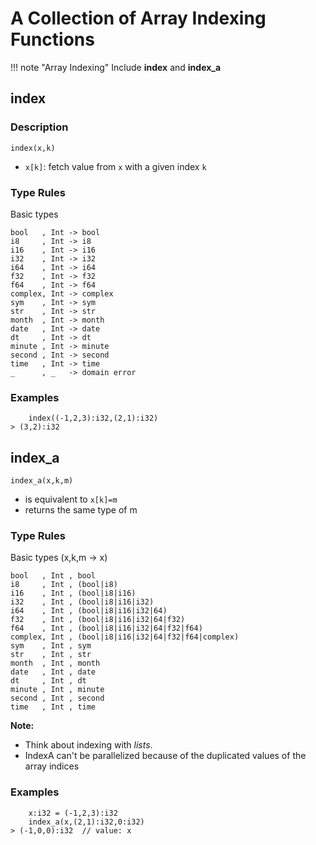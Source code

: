 # A Collection of Array Indexing Functions

!!! note "Array Indexing"
    Include **index** and **index_a**

## index

### Description

```no-highlight
index(x,k)
```

- `x[k]`: fetch value from `x` with a given index `k`

### Type Rules

Basic types

```no-highlight
bool   , Int -> bool   
i8     , Int -> i8     
i16    , Int -> i16    
i32    , Int -> i32    
i64    , Int -> i64    
f32    , Int -> f32    
f64    , Int -> f64    
complex, Int -> complex
sym    , Int -> sym    
str    , Int -> str    
month  , Int -> month  
date   , Int -> date   
dt     , Int -> dt     
minute , Int -> minute 
second , Int -> second 
time   , Int -> time   
_      , _   -> domain error
```


### Examples

```no-highlight
    index((-1,2,3):i32,(2,1):i32)
> (3,2):i32
```

## index_a

```no-highlight
index_a(x,k,m)
```

- is equivalent to `x[k]=m`
- returns the same type of m

### Type Rules

Basic types (x,k,m -> x)

```no-highlight
bool   , Int , bool 
i8     , Int , (bool|i8)
i16    , Int , (bool|i8|i16)
i32    , Int , (bool|i8|i16|i32)
i64    , Int , (bool|i8|i16|i32|64)
f32    , Int , (bool|i8|i16|i32|64|f32)
f64    , Int , (bool|i8|i16|i32|64|f32|f64)
complex, Int , (bool|i8|i16|i32|64|f32|f64|complex)
sym    , Int , sym    
str    , Int , str    
month  , Int , month  
date   , Int , date   
dt     , Int , dt     
minute , Int , minute 
second , Int , second 
time   , Int , time   
```

**Note:**

- Think about indexing with *lists*.
- IndexA can't be parallelized because of the duplicated values of the array indices

### Examples

```no-highlight
    x:i32 = (-1,2,3):i32
    index_a(x,(2,1):i32,0:i32)
> (-1,0,0):i32  // value: x
```

